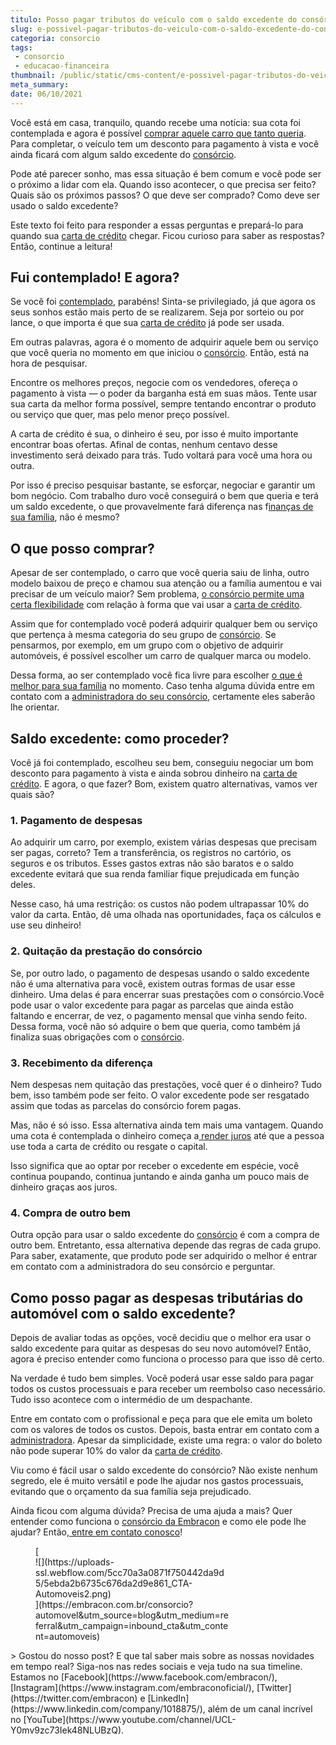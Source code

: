 ```yaml
---
titulo: Posso pagar tributos do veículo com o saldo excedente do consórcio?
slug: e-possivel-pagar-tributos-do-veiculo-com-o-saldo-excedente-do-consorcio
categoria: consorcio
tags:
 - consorcio
 - educacao-financeira
thumbnail: /public/static/cms-content/e-possivel-pagar-tributos-do-veiculo-com-o-saldo-excedente-do-consorcio.jpeg
meta_summary: 
date: 06/10/2021
---
```

Você está em casa, tranquilo, quando recebe uma notícia: sua cota foi contemplada e agora é possível [comprar aquele carro que tanto queria](https://blog.embracon.com.br/carros/saiba-qual-e-a-melhor-epoca-do-ano-para-comprar-um-carro-novo). Para completar, o veículo tem um desconto para pagamento à vista e você ainda ficará com algum saldo excedente do [consórcio](https://www.embracon.com.br/consorcio-de-carros).

Pode até parecer sonho, mas essa situação é bem comum e você pode ser o próximo a lidar com ela. Quando isso acontecer, o que precisa ser feito? Quais são os próximos passos? O que deve ser comprado? Como deve ser usado o saldo excedente?

Este texto foi feito para responder a essas perguntas e prepará-lo para quando sua [carta de crédito](https://www.embracon.com.br/conhecaoconsorcio/o-que-e-carta-de-credito) chegar. Ficou curioso para saber as respostas? Então, continue a leitura!

Fui contemplado! E agora?
-------------------------

Se você foi [contemplado](https://blog.embracon.com.br/carros/contemplacao-consorcio-carro-como-aumentar-chances), parabéns! Sinta-se privilegiado, já que agora os seus sonhos estão mais perto de se realizarem. Seja por sorteio ou por lance, o que importa é que sua [carta de crédito](https://www.embracon.com.br/conhecaoconsorcio/o-que-e-carta-de-credito) já pode ser usada.

Em outras palavras, agora é o momento de adquirir aquele bem ou serviço que você queria no momento em que iniciou o [consórcio](https://www.embracon.com.br/consorcio-de-carros). Então, está na hora de pesquisar.

Encontre os melhores preços, negocie com os vendedores, ofereça o pagamento à vista — o poder da barganha está em suas mãos. Tente usar sua carta da melhor forma possível, sempre tentando encontrar o produto ou serviço que quer, mas pelo menor preço possível.

A carta de crédito é sua, o dinheiro é seu, por isso é muito importante encontrar boas ofertas. Afinal de contas, nenhum centavo desse investimento será deixado para trás. Tudo voltará para você uma hora ou outra.

Por isso é preciso pesquisar bastante, se esforçar, negociar e garantir um bom negócio. Com trabalho duro você conseguirá o bem que queria e terá um saldo excedente, o que provavelmente fará diferença nas f[inanças de sua família](https://blog.embracon.com.br/financas-pessoais/financas-da-familia-como-ensinar-os-filhos-a-economizar-dinheiro), não é mesmo?

O que posso comprar?
--------------------

Apesar de ser contemplado, o carro que você queria saiu de linha, outro modelo baixou de preço e chamou sua atenção ou a família aumentou e vai precisar de um veículo maior? Sem problema, [o consórcio permite uma certa flexibilidade](https://blog.embracon.com.br/carros/financiamento-ou-consorcio-de-carro) com relação à forma que vai usar a [carta de crédito](https://www.embracon.com.br/conhecaoconsorcio/o-que-e-carta-de-credito).

Assim que for contemplado você poderá adquirir qualquer bem ou serviço que pertença à mesma categoria do seu grupo de [consórcio](https://www.embracon.com.br/consorcio-de-carros). Se pensarmos, por exemplo, em um grupo com o objetivo de adquirir automóveis, é possível escolher um carro de qualquer marca ou modelo.

Dessa forma, ao ser contemplado você fica livre para escolher [o que é melhor para sua família](https://blog.embracon.com.br/carros/carro-ideal-para-familia) no momento. Caso tenha alguma dúvida entre em contato com a [administradora do seu consórcio](https://www.embracon.com.br/blog/afinal-o-que-uma-administradora-de-consorcio-faz), certamente eles saberão lhe orientar.

Saldo excedente: como proceder?
-------------------------------

Você já foi contemplado, escolheu seu bem, conseguiu negociar um bom desconto para pagamento à vista e ainda sobrou dinheiro na [carta de crédito](https://www.embracon.com.br/conhecaoconsorcio/o-que-e-carta-de-credito). E agora, o que fazer? Bom, existem quatro alternativas, vamos ver quais são?

### 1. Pagamento de despesas

Ao adquirir um carro, por exemplo, existem várias despesas que precisam ser pagas, correto? Tem a transferência, os registros no cartório, os seguros e os tributos. Esses gastos extras não são baratos e o saldo excedente evitará que sua renda familiar fique prejudicada em função deles.

Nesse caso, há uma restrição: os custos não podem ultrapassar 10% do valor da carta. Então, dê uma olhada nas oportunidades, faça os cálculos e use seu dinheiro!

### 2. Quitação da prestação do consórcio

Se, por outro lado, o pagamento de despesas usando o saldo excedente não é uma alternativa para você, existem outras formas de usar esse dinheiro. Uma delas é para encerrar suas prestações com o consórcio.Você pode usar o valor excedente para pagar as parcelas que ainda estão faltando e encerrar, de vez, o pagamento mensal que vinha sendo feito. Dessa forma, você não só adquire o bem que queria, como também já finaliza suas obrigações com o [consórcio](https://www.embracon.com.br/consorcio-de-carros).

### 3. Recebimento da diferença

Nem despesas nem quitação das prestações, você quer é o dinheiro? Tudo bem, isso também pode ser feito. O valor excedente pode ser resgatado assim que todas as parcelas do consórcio forem pagas.

Mas, não é só isso. Essa alternativa ainda tem mais uma vantagem. Quando uma cota é contemplada o dinheiro começa a[ render juros](https://blog.embracon.com.br/financas-pessoais/8-motivos-que-comprovam-que-consorcio-e-investimento) até que a pessoa use toda a carta de crédito ou resgate o capital.

Isso significa que ao optar por receber o excedente em espécie, você continua poupando, continua juntando e ainda ganha um pouco mais de dinheiro graças aos juros.

### 4. Compra de outro bem

Outra opção para usar o saldo excedente do [consórcio](https://www.embracon.com.br/consorcio-de-carros) é com a compra de outro bem. Entretanto, essa alternativa depende das regras de cada grupo. Para saber, exatamente, que produto pode ser adquirido o melhor é entrar em contato com a administradora do seu consórcio e perguntar.

Como posso pagar as despesas tributárias do automóvel com o saldo excedente?
----------------------------------------------------------------------------

Depois de avaliar todas as opções, você decidiu que o melhor era usar o saldo excedente para quitar as despesas do seu novo automóvel? Então, agora é preciso entender como funciona o processo para que isso dê certo.

Na verdade é tudo bem simples. Você poderá usar esse saldo para pagar todos os custos processuais e para receber um reembolso caso necessário. Tudo isso acontece com o intermédio de um despachante.

Entre em contato com o profissional e peça para que ele emita um boleto com os valores de todos os custos. Depois, basta entrar em contato com a [administradora](https://www.embracon.com.br/blog/afinal-o-que-uma-administradora-de-consorcio-faz). Apesar da simplicidade, existe uma regra: o valor do boleto não pode superar 10% do valor da [carta de crédito](https://www.embracon.com.br/conhecaoconsorcio/o-que-e-carta-de-credito).

Viu como é fácil usar o saldo excedente do consórcio? Não existe nenhum segredo, ele é muito versátil e pode lhe ajudar nos gastos processuais, evitando que o orçamento da sua família seja prejudicado.

Ainda ficou com alguma dúvida? Precisa de uma ajuda a mais? Quer entender como funciona o [consórcio da Embracon](https://www.embracon.com.br/consorcio-de-carros) e como ele pode lhe ajudar? Então,[ entre em contato conosco](https://www.embracon.com.br/fale-conosco)!

<figure class="w-richtext-figure-type-image w-richtext-align-center" style="max-width:310px">[<div>![](https://uploads-ssl.webflow.com/5cc70a3a0871f750442da9d5/5ebda2b6735c676da2d9e861_CTA-Automoveis2.png)</div>](https://embracon.com.br/consorcio?automovel&utm_source=blog&utm_medium=referral&utm_campaign=inbound_cta&utm_content=automoveis)</figure>> Gostou do nosso post? E que tal saber mais sobre as nossas novidades em tempo real? Siga-nos nas redes sociais e veja tudo na sua timeline. Estamos no [Facebook](https://www.facebook.com/embracon/), [Instagram](https://www.instagram.com/embraconoficial/), [Twitter](https://twitter.com/embracon) e [LinkedIn](https://www.linkedin.com/company/1018875/), além de um canal incrível no [YouTube](https://www.youtube.com/channel/UCL-Y0mv9zc73Iek48NLUBzQ).
